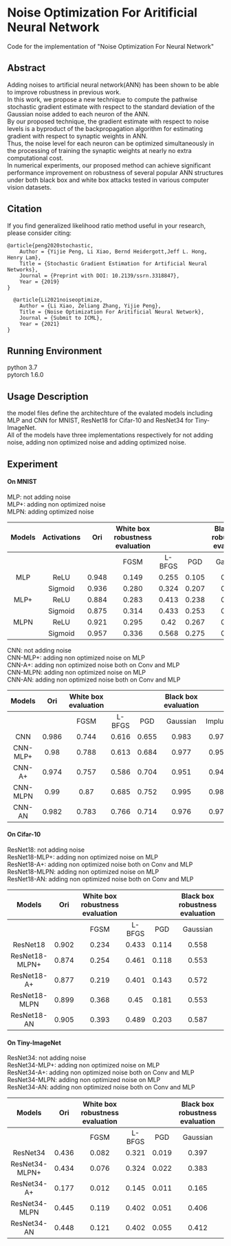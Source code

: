 # Noise Optimization For Aritificial Neural Network   
Code for the implementation of "Noise Optimization For Neural Network"  
## Abstract  
Adding noises to artificial neural network(ANN) has been shown to be able to  improve robustness in previous work.   
In this work, we propose a new technique to compute the pathwise stochastic gradient estimate with respect to the standard deviation of the Gaussian noise added to each neuron of the ANN.   
By our  proposed technique, the gradient estimate with respect to noise levels is a byproduct of the backpropagation algorithm for estimating gradient with respect to synaptic weights in ANN.  
Thus, the noise level for each neuron can be optimized simultaneously in the processing of training the synaptic weights at nearly no extra computational cost.   
In numerical experiments, our proposed method can achieve significant performance improvement on robustness of several popular ANN structures under both black box and white box attacks tested in various computer vision datasets.   
## Citation

If you find generalized likelihood ratio method useful in your research, please consider citing:

    @article{peng2020stochastic,
        Author = {Yijie Peng, Li Xiao, Bernd Heidergott,Jeff L. Hong, Henry Lam},
        Title = {Stochastic Gradient Estimation for Artificial Neural Networks},
        Journal = {Preprint with DOI: 10.2139/ssrn.3318847},
        Year = {2019}
    }
    
      @article{Li2021noiseoptimize,
        Author = {Li Xiao, Zeliang Zhang, Yijie Peng},
        Title = {Noise Optimization For Aritificial Neural Network},
        Journal = {Submit to ICML},
        Year = {2021}
    } 
## Running Environment  
python 3.7   
pytorch 1.6.0  
## Usage Description   
the model files define the architechture of the evalated models including MLP and  CNN for MNIST, ResNet18 for Cifar-10 and ResNet34 for Tiny-ImageNet.   
All of the models have three implementations respectively for not adding noise,  adding non optimized noise and adding optimized noise.  
## Experiment    
#### On MNIST  
MLP: not adding noise  
MLP+: adding non optimized noise  
MLPN: adding optimized noise  

| Models | Activations |  Ori  | White box robustness   evaluation |        |       | Black box robustness   evaluation |         |            |          |       |        |  
|:------:|:-----------:|:-----:|:---------------------------------:|:------:|:-----:|:---------------------------------:|:-------:|:----------:|:--------:|:-----:|:------:|  
|        |             |       | FGSM                              | L-BFGS | PGD   | Gaussian                          | Impluse | Glass Blur | Contrast | FGSM  | L-BFGS |  
|   MLP  | ReLU        | 0.948 | 0.149                             | 0.255  | 0.105 | 0.935                             | 0.934   | 0.879      | 0.598    | 0.314 | 0.69   |  
|        | Sigmoid     | 0.936 | 0.280                             | 0.324  | 0.207 | 0.883                             | 0.783   | 0.885      | 0.676    | 0.410  | 0.749 |  
|  MLP+  | ReLU        | 0.884 | 0.283                             | 0.413  | 0.238 | 0.875                             | 0.851   | 0.531      | 0.531    | 0.34  | 0.742  |  
|        | Sigmoid     | 0.875 | 0.314                             | 0.433  | 0.253 | 0.869                             | 0.834   | 0.817      | 0.605    | 0.432 | 0.736  |  
|  MLPN  | ReLU        | 0.921 | 0.295                             | 0.42   | 0.267 | 0.895                             | 0.909   | 0.835      | 0.672    | 0.43  | 0.745  |  
|        | Sigmoid     | 0.957 | 0.336                             | 0.568  | 0.275 | 0.946                             | 0.944   | 0.92       | 0.71     | 0.465 | 0.788  |  

CNN: not adding noise  
CNN-MLP+: adding non optimized noise on MLP   
CNN-A+: adding non optimized noise both on Conv and  MLP  
CNN-MLPN: adding non optimized noise on MLP    
CNN-AN: adding non optimized noise both on Conv and  MLP  

|  Models  |  Ori  | White box  evaluation |        |       | Black box evaluation |         |            |          |       |        |  
|:--------:|:-----:|:---------------------:|:------:|:-----:|:--------------------:|:-------:|:----------:|:--------:|:-----:|:------:|  
|          |       | FGSM                  | L-BFGS | PGD   | Gaussian             | Impluse | Glass Blur | Contrast | FGSM  | L-BFGS |  
| CNN      | 0.986 | 0.744                 | 0.616  | 0.655 | 0.983                | 0.971   | 0.752      | 0.845    | 0.917 | 0.779  |  
| CNN-MLP+ | 0.98  | 0.788                 | 0.613  | 0.684 | 0.977                | 0.955   | 0.564      | 0.794    | 0.924 | 0.767  |  
| CNN-A+   | 0.974 | 0.757                 | 0.586  | 0.704 | 0.951                | 0.947   | 0.835      | 0.575    | 0.92  | 0.775  |  
| CNN-MLPN | 0.99  | 0.87                  | 0.685  | 0.752 | 0.995                | 0.984   | 0.788      | 0.853    | 0.957 | 0.818  |  
| CNN-AN   | 0.982 | 0.783                 | 0.766  | 0.714 | 0.976                | 0.973   | 0.867      | 0.834    | 0.928 | 0.826  |  

#### On Cifar-10     
ResNet18: not adding noise   
ResNet18-MLP+: adding non optimized noise on MLP    
ResNet18-A+: adding non optimized noise both on Conv and  MLP   
ResNet18-MLPN: adding non optimized noise on MLP     
ResNet18-AN: adding non optimized noise both on Conv and  MLP  


|     Models     |  Ori  | White box robustness   evaluation |        |       | Black box robustness   evaluation |         |            |          |       |        |  
|:--------------:|:-----:|:---------------------------------:|:------:|:-----:|:---------------------------------:|:-------:|:----------:|:--------:|:-----:|:------:|  
|                |       | FGSM                              | L-BFGS | PGD   | Gaussian                          | Impluse | Glass Blur | Contrast | FGSM  | L-BFGS |  
| ResNet18       | 0.902 | 0.234                             | 0.433  | 0.114 | 0.558                             | 0.53    | 0.189      | 0.544    | 0.467 | 0.562  |  
| ResNet18-MLPN+ | 0.874 | 0.254                             | 0.461  | 0.118 | 0.553                             | 0.535   | 0.185      | 0.536    | 0.469 | 0.554  |  
| ResNet18-A+    | 0.877 | 0.219                             | 0.401  | 0.143 | 0.572                             | 0.543   | 0.184      | 0.544    | 0.493 | 0.570   |  
| ResNet18-MLPN  | 0.899 | 0.368                             | 0.45   | 0.181 | 0.553                             | 0.514   | 0.175      | 0.533    | 0.482 | 0.584  |  
| ResNet18-AN    | 0.905 | 0.393                             | 0.489  | 0.203 | 0.587                             | 0.557   | 0.175      | 0.559    | 0.562 | 0.613  |  


#### On Tiny-ImageNet     
ResNet34: not adding noise   
ResNet34-MLP+: adding non optimized noise on MLP    
ResNet34-A+: adding non optimized noise both on Conv and  MLP   
ResNet34-MLPN: adding non optimized noise on MLP     
ResNet34-AN: adding non optimized noise both on Conv and  MLP  

|     Models     |  Ori  | White box robustness   evaluation |        |       | Black box robustness   evaluation |         |            |          |       |        |  
|:--------------:|:-----:|:---------------------------------:|:------:|:-----:|:---------------------------------:|:-------:|:----------:|:--------:|:-----:|:------:|  
|                |       | FGSM                              | L-BFGS | PGD   | Gaussian                          | Impluse | Glass Blur | Contrast | FGSM  | L-BFGS |  
| ResNet34       | 0.436 | 0.082                             | 0.321  | 0.019 | 0.397                             | 0.351   | 0.341      | 0.331    | 0.374 | 0.329  |  
| ResNet34-MLPN+ | 0.434 | 0.076                             | 0.324  | 0.022 | 0.383                             | 0.339   | 0.323      | 0.333    | 0.362 | 0.312  |  
| ResNet34-A+    | 0.177 | 0.012                             | 0.145  | 0.011 | 0.165                             | 0.155   | 0.138      | 0.133    | 0.158 | 0.145  |  
| ResNet34-MLPN  | 0.445 | 0.119                             | 0.402  | 0.051 | 0.406                             | 0.364   | 0.336      | 0.339    | 0.389 | 0.344  |  
| ResNet34-AN    | 0.448 | 0.121                             | 0.402  | 0.055 | 0.412                             | 0.375   | 0.352      | 0.346    | 0.389 | 0.35   |  




